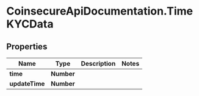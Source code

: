 # CoinsecureApiDocumentation.TimeKYCData

## Properties
Name | Type | Description | Notes
------------ | ------------- | ------------- | -------------
**time** | **Number** |  | 
**updateTime** | **Number** |  | 


